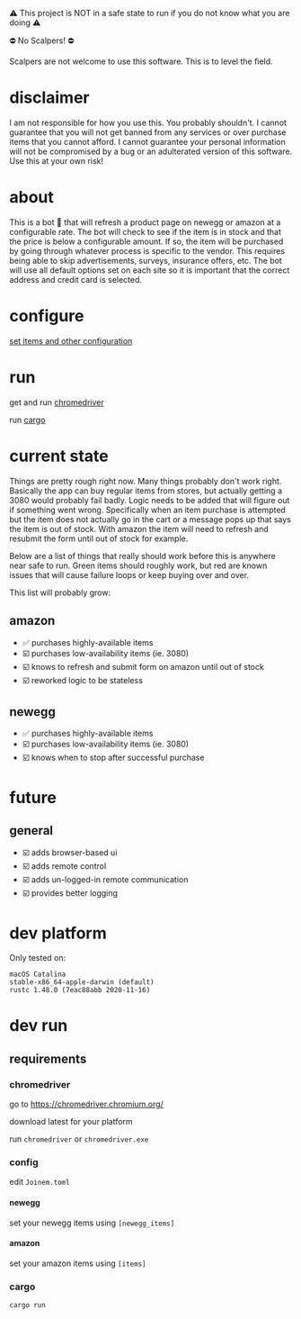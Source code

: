 :warning: This project is NOT in a safe state to run if you do not 
know what you are doing :warning: 

:no_entry: No Scalpers! :no_entry:

Scalpers are not welcome to use this software. This is to level the field.

# disclaimer

I am not responsible for how you use this. You probably shouldn't.
I cannot guarantee that you will not get banned from any services or
over purchase items that you cannot afford. I cannot guarantee your 
personal information will not be compromised by a bug or an adulterated 
version of this software. Use this at your own risk!

# about

This is a bot :robot: that will refresh a product page on newegg or amazon at a
configurable rate. The bot will check to see if the item is in stock and 
that the price is below a configurable amount. If so, the item will be 
purchased by going through whatever process is specific to the vendor.
This requires being able to skip advertisements, surveys, insurance offers,
etc. The bot will use all default options set on each site so it is
important that the correct address and credit card is selected.

# configure

[set items and other configuration](#config)

# run

get and run [chromedriver](#chromedriver)

[//]: # (build binary and make instructions)
run [cargo](#cargo)

# current state

Things are pretty rough right now. Many things probably don't work right.
Basically the app can buy regular items from stores, but actually getting
a 3080 would probably fail badly. Logic needs to be added that will figure 
out if something went wrong. Specifically when an item purchase is attempted
but the item does not actually go in the cart or a message pops up that says
the item is out of stock. With amazon the item will need to refresh and 
resubmit the form until out of stock for example.

Below are a list of things that really should work before this is anywhere
near safe to run. Green items should roughly work, but red are known
issues that will cause failure loops or keep buying over and over.

This list will probably grow:

## amazon

- :white_check_mark: purchases highly-available items 
- :ballot_box_with_check: purchases low-availability items (ie. 3080)
- :ballot_box_with_check: knows to refresh and submit form on amazon until out of stock 
- :ballot_box_with_check: reworked logic to be stateless 

## newegg

- :white_check_mark: purchases highly-available items 
- :ballot_box_with_check: purchases low-availability items (ie. 3080)
- :ballot_box_with_check: knows when to stop after successful purchase 

# future

## general

- :ballot_box_with_check: adds browser-based ui 
- :ballot_box_with_check: adds remote control 
- :ballot_box_with_check: adds un-logged-in remote communication 
- :ballot_box_with_check: provides better logging

# dev platform

Only tested on:

```
macOS Catalina 
stable-x86_64-apple-darwin (default)
rustc 1.48.0 (7eac88abb 2020-11-16)
```

# dev run

## requirements

### chromedriver

go to https://chromedriver.chromium.org/

download latest for your platform

run `chromedriver` or `chromedriver.exe`

### config 

edit `Joinem.toml`

#### newegg

set your newegg items using `[newegg_items]`

#### amazon

set your amazon items using `[items]`

### cargo

`cargo run`

[//]: # (build binary and make instructions)
[//]: # (FUTURE: dev install when using cargo-watch)
[//]: # (cargo install systemfd cargo-watch)
[//]: # (FUTURE: dev run when using cargo-watch)
[//]: # (systemfd --no-pid -s http::3030 -- cargo watch -x 'run')
